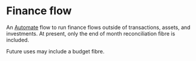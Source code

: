 # Finance flow

An [Automate](https://llamalab.com/automate/) flow to run finance flows outside of transactions, assets, and investments. At present, only the end of month reconciliation fibre is included.

Future uses may include a budget fibre.